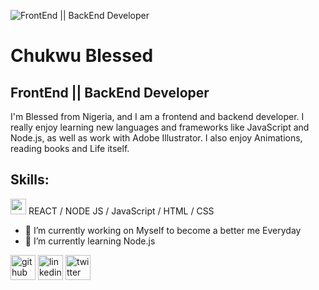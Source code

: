 ![FrontEnd || BackEnd Developer](https://camo.githubusercontent.com/e20822b4282c07ffd010cd05f855a6561d3b62358ca9e607e4901288dd748fcb/68747470733a2f2f63646e2e6472696262626c652e636f6d2f75736572732f323133313939332f73637265656e73686f74732f343934383733362f74686f75676874776f726b732d6769665f6472696262626c652e676966)

# Chukwu Blessed
## FrontEnd || BackEnd Developer


I'm Blessed from Nigeria, and I am a frontend and backend developer. I really enjoy learning new languages and frameworks like JavaScript and Node.js, as well as work with Adobe Illustrator. I also enjoy Animations, reading books and Life itself.

## Skills: 
<img src="https://www.kindpng.com/picc/m/67-678384_transparent-javascript-icon-png-png-download.png" width="25">
REACT / NODE JS / JavaScript / HTML / CSS

- 🔭 I’m currently working on Myself to become a better me Everyday 
- 🌱 I’m currently learning Node.js 


[<img src='https://cdn.jsdelivr.net/npm/simple-icons@3.0.1/icons/github.svg' alt='github' height='40'>](https://github.com/Chukwu-Blessed)  [<img src='https://cdn.jsdelivr.net/npm/simple-icons@3.0.1/icons/linkedin.svg' alt='linkedin' height='40'>](https://www.linkedin.com/in/Chukwu-Blessed/)  [<img src='https://cdn.jsdelivr.net/npm/simple-icons@3.0.1/icons/twitter.svg' alt='twitter' height='40'>](https://twitter.com/GodBlessed)  

